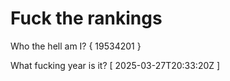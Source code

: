 # Fuck the rankings

Who the hell am I?
{ 19534201 }

What fucking year is it?
[ 2025-03-27T20:33:20Z ]
